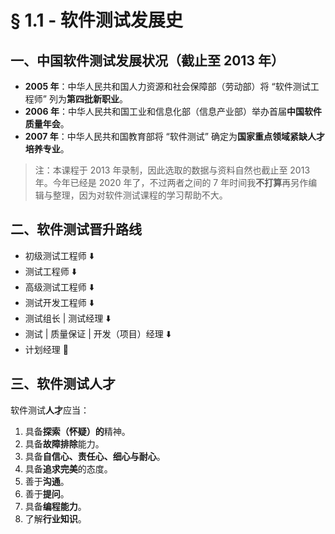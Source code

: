 # § 1.1 - 软件测试发展史

## 一、中国软件测试发展状况（截止至 2013 年）

- **2005 年**：中华人民共和国人力资源和社会保障部（劳动部）将 “软件测试工程师” 列为**第四批新职业**。
- **2006 年**：中华人民共和国工业和信息化部（信息产业部）举办首届**中国软件质量年会**。
- **2007 年**：中华人民共和国教育部将 “软件测试” 确定为**国家重点领域紧缺人才培养专业**。

> 注：本课程于 2013 年录制，因此选取的数据与资料自然也截止至 2013 年。今年已经是 2020 年了，不过两者之间的 7 年时间我**不打算**再另作编辑与整理，因为对软件测试课程的学习帮助不大。

## 二、软件测试晋升路线

- 初级测试工程师 :arrow_down:
- 测试工程师 :arrow_down:
- 高级测试工程师 :arrow_down:
- 测试开发工程师 :arrow_down:
- 测试组长 | 测试经理 :arrow_down:
- 测试 | 质量保证 | 开发（项目）经理 :arrow_down:
- 计划经理 :triangular_flag_on_post:

## 三、软件测试人才

软件测试**人才**应当：

1. 具备**探索（怀疑）的**精神。
2. 具备**故障排除**能力。
3. 具备**自信心、责任心、细心与耐心**。
6. 具备**追求完美**的态度。
7. 善于**沟通**。
8. 善于**提问**。
9. 具备**编程能力**。
10. 了解**行业知识**。

